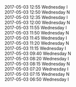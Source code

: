 2017-05-03 12:55 Wednesday  I  
2017-05-03 12:50 Wednesday  N  
2017-05-03 12:35 Wednesday  I  
2017-05-03 12:00 Wednesday  N  
2017-05-03 11:55 Wednesday  I  
2017-05-03 11:50 Wednesday  N  
2017-05-03 11:45 Wednesday  I  
2017-05-03 11:20 Wednesday  N  
2017-05-03 11:15 Wednesday  I  
2017-05-03 09:40 Wednesday  N  
2017-05-03 08:20 Wednesday  I  
2017-05-03 08:15 Wednesday  N  
2017-05-03 07:20 Wednesday  I  
2017-05-03 07:15 Wednesday  N  
2017-05-03 06:50 Wednesday  I  
